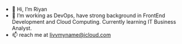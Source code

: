 - 👋 Hi, I’m Riyan 
- 👀 I’m working as DevOps, have strong background in FrontEnd Development and Cloud Computing. Currently learning IT Business Analyst.
- 📫 reach me at livvmyname@icloud.com
<!---
its-riyan/its-riyan is a ✨ special ✨ repository because its `README.md` (this file) appears on your GitHub profile.
You can click the Preview link to take a look at your changes.
--->
